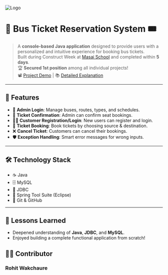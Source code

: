 
![Logo](https://github.com/mayurisamanta/zealous-price-4318/blob/main/BusTicketReservationSystem/Assets/logo.png?raw=true)

# 🚌 Bus Ticket Reservation System 🎟️

> A **console-based Java application** designed to provide users with a personalized and intuitive experience for booking bus tickets.  
> Built during Construct Week at [Masai School](https://masaischool.com/) and completed within **5 days**.  
> 🏆 **Secured 1st position** among all individual projects!  
> 📽️ [Project Demo](https://drive.google.com/file/d/1_P7966B7k6BcIrKtC8Rat-WfJogMw0Z7/view?usp=sharing) | 📚 [Detailed Explanation](https://drive.google.com/file/d/1jlyVHpzDhLKQOJf6ulayLUYJ4bejyv5B/view?usp=sharing)

---

## 🚀 Features

- 👤 **Admin Login**: Manage buses, routes, types, and schedules.
- 🧾 **Ticket Confirmation**: Admin can confirm seat bookings.
- 🙋‍♂️ **Customer Registration/Login**: New users can register and login.
- 🚌 **Ticket Booking**: Book tickets by choosing source & destination.
- ❌ **Cancel Ticket**: Customers can cancel their bookings.
- 🛡️ **Exception Handling**: Smart error messages for wrong inputs.

---

## 🛠️ Technology Stack

- ☕ Java  
- 🗄️ MySQL  
- 🔌 JDBC  
- 🌱 Spring Tool Suite (Eclipse)  
- 🐙 Git & GitHub  

---

## 📘 Lessons Learned

- Deepened understanding of **Java**, **JDBC**, and **MySQL**.
- Enjoyed building a complete functional application from scratch!



## 👩‍💻 Contributor

### Rohit Wakchaure
